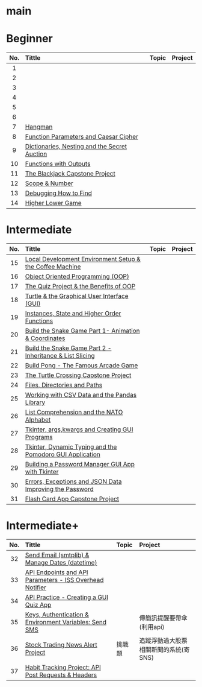 # main

# Beginner

| No.   | Tittle | Topic | Project |
| :---: | :---   | :---  | :---    |
| 1  |      |   | |
| 2  |      |   | |
| 3  |      |   | |
| 4  |      |   | |
| 5  |      |   | |
| 6  |      |   | |
| 7  | [Hangman](/Day-07) |   | |
| 8  | [Function Parameters and Caesar Cipher](/Day-08) |   | |
| 9  | [Dictionaries, Nesting and the Secret Auction](/Day-09) |   | |
| 10 | [Functions with Outputs](/Day-10) |   | |
| 11 | [The Blackjack Capstone Project](/Day-11) |   | |
| 12 | [Scope & Number](/Day-12) |   | |
| 13 | [Debugging How to Find](/Day-13) |   | |
| 14 | [Higher Lower Game](/Day-14) |   | |

# Intermediate

| No.   | Tittle | Topic | Project |
| :---: | :---   | :---  | :---    |
| 15 | [Local Development Environment Setup & the Coffee Machine](/Day-15)  |   | |
| 16 | [Object Oriented Programming (OOP)](/Day-16)  |   | |
| 17 | [The Quiz Project & the Benefits of OOP](/Day-17)  |   | |
| 18 | [Turtle & the Graphical User Interface (GUI)](/Day-18)  |   | |
| 19 | [Instances, State and Higher Order Functions](/Day-19)  |   | |
| 20 | [Build the Snake Game Part 1- Animation & Coordinates](/Day-20)  |   | |
| 21 | [Build the Snake Game Part 2 - Inheritance & List Slicing](/Day-21)  |   | |
| 22 | [Build Pong -  The Famous Arcade Game](/Day-22)  |   | |
| 23 | [The Turtle Crossing Capstone Project](/Day-23)  |   | |
| 24 | [Files, Directories and Paths](/Day-24)  |   | |
| 25 | [Working with CSV Data and the Pandas Library](/Day-25)  |   | |
| 26 | [List Comprehension and the NATO Alphabet](/Day-26)  |   | |
| 27 | [Tkinter, args,kwargs and Creating GUI Programs](/Day-27)  |   | |
| 28 | [Tkinter, Dynamic Typing and the Pomodoro GUI Application](/Day-28)  |   | |
| 29 | [Building a Password Manager GUI App with Tkinter](/Day-29)  |   | |
| 30 | [Errors, Exceptions and JSON Data Improving the Password](/Day-30)  |   | |
| 31 | [Flash Card App Capstone Project](/Day-31)  |   | |

# Intermediate+

| No.   | Tittle | Topic | Project |
| :---: | :---   | :---  | :---    |
| 32 | [Send Email (smtplib) & Manage Dates (datetime)](/Day-32) |  | |
| 33 | [API Endpoints and API Parameters - ISS Overhead Notifier](/Day-33) |   | |
| 34 | [API Practice - Creating a GUI Quiz App](/Day-34) |   | |
| 35 | [Keys, Authentication & Environment Variables: Send SMS](/Day-35) |   | 傳簡訊提醒要帶傘(利用api) |
| 36 | [Stock Trading News Alert Project](/Day-36) | 挑戰題 | 追蹤浮動過大股票相關新聞的系統(寄SNS) |
| 37 | [Habit Tracking Project: API Post Requests & Headers](/Day-37) |  |  |



